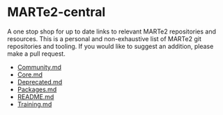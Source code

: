 # MARTe2-central

A one stop shop for up to date links to relevant MARTe2 repositories and resources. This is a personal and 
non-exhaustive list of MARTe2 git repositories and tooling.  If you would like to suggest an addition, please make a pull request.

- [Community.md](Community.md)
- [Core.md](Core.md)
- [Deprecated.md](Deprecated.md)
- [Packages.md](Packages.md)
- [README.md](README.md)
- [Training.md](Training.md)
